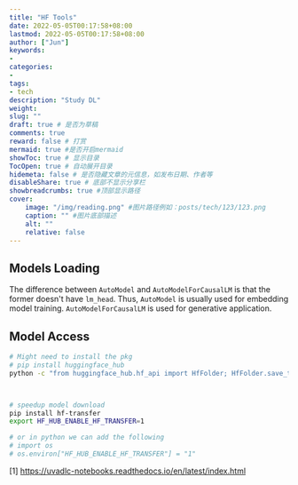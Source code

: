 ```yaml
---
title: "HF Tools"
date: 2022-05-05T00:17:58+08:00
lastmod: 2022-05-05T00:17:58+08:00
author: ["Jun"]
keywords: 
- 
categories: 
- 
tags: 
- tech
description: "Study DL"
weight:
slug: ""
draft: true # 是否为草稿
comments: true
reward: false # 打赏
mermaid: true #是否开启mermaid
showToc: true # 显示目录
TocOpen: true # 自动展开目录
hidemeta: false # 是否隐藏文章的元信息，如发布日期、作者等
disableShare: true # 底部不显示分享栏
showbreadcrumbs: true #顶部显示路径
cover:
    image: "/img/reading.png" #图片路径例如：posts/tech/123/123.png
    caption: "" #图片底部描述
    alt: ""
    relative: false
---
```


## Models Loading
The difference between `AutoModel` and `AutoModelForCausalLM` is that the former doesn't have `lm_head`. Thus, `AutoModel` is usually used for embedding model training. `AutoModelForCausalLM` is used for generative application. 


## Model Access
```bash
# Might need to install the pkg
# pip install huggingface_hub
python -c "from huggingface_hub.hf_api import HfFolder; HfFolder.save_token('MY_HUGGINGFACE_TOKEN_HERE')"



# speedup model download
pip install hf-transfer
export HF_HUB_ENABLE_HF_TRANSFER=1

# or in python we can add the following
# import os
# os.environ["HF_HUB_ENABLE_HF_TRANSFER"] = "1" 
```
[1] https://uvadlc-notebooks.readthedocs.io/en/latest/index.html
